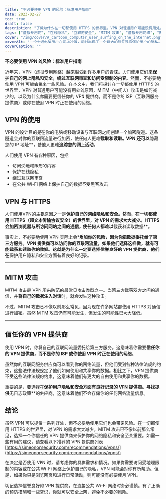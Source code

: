 ```yaml
---
title: "不必要使用 VPN 的风险：标准用户指南"
date: 2023-02-27
toc: true
draft: false
description: "了解为什么在一切都使用 HTTPS 的世界里，VPN 对普通用户可能没有用处，以及如何信任你的 VPN 提供商。"
tags: ["虚拟专用网", "在线隐私", "互联网安全", "MITM 攻击", "虚拟专用网络", "网络安全", "在线安全", "加密", "HTTPS", "数据保护", "第三方服务", "隐私风险", "ISP", "受地域限制的内容", "互联网审查", "公共 Wi-Fi", "数据隐私", "在线保护", "网络安全", "VPN 提供商"]
cover: "/img/cover/A_cartoon_computer_user_surfing_on_the_internet.png"
coverAlt: "一个卡通电脑用户在网上冲浪，同时出现了一个巨大的锁符号来保护用户的隐私。"
coverCaption: ""
---
```


**不必要使用 VPN 的风险：标准用户指南**

近年来，VPN（虚拟专用网络）越来越受到许多用户的青睐。人们使用它们来**保护自己的网上隐私和安全，绕过互联网审查和访问受限制的内容**。然而，不必要地使用 VPN 可能会带来一些风险。在本文中，我们将探讨在一切都使用 HTTPS 的世界里，VPN 对普通用户可能没有用处的原因，MITM（中间人）攻击是如何减少的，以及为什么你需要更信任你的 VPN 提供商，而不是你的 ISP（互联网服务提供商）或你在使用 VPN 时正在使用的网络。

## VPN 的使用

VPN 的设计目的是在你的电脑或移动设备与互联网之间创建一个加密隧道。这条隧道会对你的互联网流量进行加密，使任何人更难**截取和读取。VPN 还可以**隐藏您的 IP 地址**，使他人更难**追踪您的网上活动**。

人们使用 VPN 有各种原因，包括

- 访问受地域限制的内容
- 保护在线隐私
- 绕过互联网审查
- 在公共 Wi-Fi 网络上保护自己的数据不受黑客攻击

## VPN 与 HTTPS

人们使用VPN的主要原因之一是**保护自己的网络隐私和安全。然而，在一切都使用 HTTPS（超文本传输协议安全）的世界里，对 VPN 的需求大大减少。HTTPS 会加密浏览器与所访问网站之间的通信，使任何人都难以**截获和读取数据**。

事实上，不必要地使用 VPN 实际上会***增加你的风险，因为你把数据委托给了第三方服务。VPN 提供商可以访问你的互联网流量，如果他们选择这样做，就有可能截获和读取你的数据。这就是为什么一定要选择信誉良好的 VPN 提供商，他们在**保护用户隐私和安全方面有着良好的记录。

______

## MITM 攻击

MITM 攻击是 VPN 用来防范的最常见攻击类型之一。当第三方截获双方之间的通信，并**将自己的数据注入对话**时，就会发生这种攻击。

不过，MITM 攻击已不像以前那么常见，因为现在许多网站都使用 HTTPS 对通信进行加密。虽然 MITM 攻击仍有可能发生，但发生的可能性已大大降低。

______

## 信任你的 VPN 提供商

使用 VPN 时，你将自己的互联网流量委托给第三方服务。这意味着你需要**信任你的 VPN 提供商，而不是你的 ISP 或你使用 VPN 时正在使用的网络**。

虽然你的互联网服务供应商可以看到你的网络流量，但他们受到各种法律法规的约束，这些法律法规规定了他们如何使用和共享你的数据。相比之下，VPN 提供商不受这些法律法规的约束，这意味着他们有更大的自由使用和共享你的数据。

重要的是，要选择在**保护用户隐私和安全方面有良好记录的 VPN 提供商。寻找提供**无日志政策**的供应商，这意味着他们不会存储你的任何网络流量信息。

## 结论

虽然 VPN 可以提供一系列好处，但不必要地使用它们也会带来风险。在一切都使用 HTTPS 的世界里，对 VPN 的需求大大减少。MITM 攻击已不像以前那么常见，选择一个你信任的 VPN 提供商来保护你的网络隐私和安全至关重要。如需一些有用的建议，请查看以下推荐的 VPN 提供商列表 [https://simeononsecurity.com/recommendations/vpns/](https://simeononsecurity.com/recommendations/vpns/)

在决定是否使用 VPN 时，请考虑你的具体需求和情况。如果你需要访问受地理限制的内容或在公共 Wi-Fi 网络上保护自己的隐私，VPN 可能会对你有所帮助。但是，如果你只是浏览网页和进行日常活动，则可能没有必要使用 VPN。

切记选择信誉良好的 VPN 提供商，在连接公共 Wi-Fi 网络时务必谨慎。有了正确的预防措施和一些常识，你就可以安全上网，避免不必要的风险。